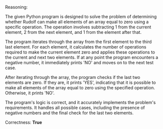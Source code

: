 Reasoning:

The given Python program is designed to solve the problem of determining whether Rudolf can make all elements of an array equal to zero using a specific operation. The operation involves subtracting 1 from the current element, 2 from the next element, and 1 from the element after that.

The program iterates through the array from the first element to the third last element. For each element, it calculates the number of operations required to make the current element zero and applies these operations to the current and next two elements. If at any point the program encounters a negative number, it immediately prints 'NO' and moves on to the next test case.

After iterating through the array, the program checks if the last two elements are zero. If they are, it prints 'YES', indicating that it is possible to make all elements of the array equal to zero using the specified operation. Otherwise, it prints 'NO'.

The program's logic is correct, and it accurately implements the problem's requirements. It handles all possible cases, including the presence of negative numbers and the final check for the last two elements.

Correctness: **True**
